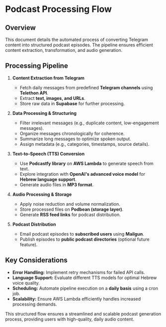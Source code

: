 # Podcast Processing Flow

## Overview
This document details the automated process of converting Telegram content into structured podcast episodes. The pipeline ensures efficient content extraction, transformation, and audio generation.

## Processing Pipeline

1. **Content Extraction from Telegram**
   - Fetch daily messages from predefined **Telegram channels** using **Telethon API**.
   - Extract **text, images, and URLs**.
   - Store raw data in **Supabase** for further processing.

2. **Data Processing & Structuring**
   - Filter irrelevant messages (e.g., duplicate content, low-engagement messages).
   - Organize messages chronologically for coherence.
   - Summarize long messages to optimize spoken output.
   - Assign metadata (e.g., categories, timestamps, source details).

3. **Text-to-Speech (TTS) Conversion**
   - Use **Podcastfy library** on **AWS Lambda** to generate speech from text.
   - Explore integration with **OpenAI's advanced voice model** for **Hebrew language support**.
   - Generate audio files in **MP3 format**.

4. **Audio Processing & Storage**
   - Apply noise reduction and volume normalization.
   - Store processed files on **Podbean (storage layer)**.
   - Generate **RSS feed links** for podcast distribution.

5. **Podcast Distribution**
   - Email podcast episodes to **subscribed users** using **Mailgun**.
   - Publish episodes to **public podcast directories** (optional future feature).

## Key Considerations
- **Error Handling:** Implement retry mechanisms for failed API calls.
- **Language Support:** Evaluate different TTS models for optimal Hebrew voice quality.
- **Scheduling:** Automate pipeline execution on a **daily basis** using a cron job.
- **Scalability:** Ensure AWS Lambda efficiently handles increased processing demands.

This structured flow ensures a streamlined and scalable podcast generation process, providing users with high-quality, daily audio content.

